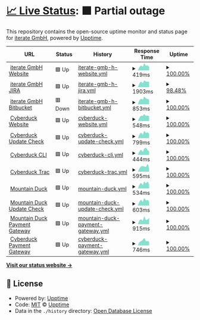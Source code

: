 # [📈 Live Status](https://iterate-ch.github.io/upptime/): <!--live status--> **🟧 Partial outage**

This repository contains the open-source uptime monitor and status page for [iterate GmbH](https://iterate.ch), powered by [Upptime](https://iterate-ch.github.io/upptime/).

<!--start: status pages-->
<!-- This summary is generated by Upptime (https://github.com/upptime/upptime) -->
<!-- Do not edit this manually, your changes will be overwritten -->
<!-- prettier-ignore -->
| URL | Status | History | Response Time | Uptime |
| --- | ------ | ------- | ------------- | ------ |
| <img alt="" src="https://favicons.githubusercontent.com/iterate.ch" height="13"> [iterate GmbH Website](https://iterate.ch/) | 🟩 Up | [iterate-gmb-h-website.yml](https://github.com/iterate-ch/upptime/commits/HEAD/history/iterate-gmb-h-website.yml) | <details><summary><img alt="Response time graph" src="./graphs/iterate-gmb-h-website/response-time-week.png" height="20"> 419ms</summary><br><a href="https://iterate-ch.github.io/upptime/history/iterate-gmb-h-website"><img alt="Response time 443" src="https://img.shields.io/endpoint?url=https%3A%2F%2Fraw.githubusercontent.com%2Fiterate-ch%2Fupptime%2FHEAD%2Fapi%2Fiterate-gmb-h-website%2Fresponse-time.json"></a><br><a href="https://iterate-ch.github.io/upptime/history/iterate-gmb-h-website"><img alt="24-hour response time 322" src="https://img.shields.io/endpoint?url=https%3A%2F%2Fraw.githubusercontent.com%2Fiterate-ch%2Fupptime%2FHEAD%2Fapi%2Fiterate-gmb-h-website%2Fresponse-time-day.json"></a><br><a href="https://iterate-ch.github.io/upptime/history/iterate-gmb-h-website"><img alt="7-day response time 419" src="https://img.shields.io/endpoint?url=https%3A%2F%2Fraw.githubusercontent.com%2Fiterate-ch%2Fupptime%2FHEAD%2Fapi%2Fiterate-gmb-h-website%2Fresponse-time-week.json"></a><br><a href="https://iterate-ch.github.io/upptime/history/iterate-gmb-h-website"><img alt="30-day response time 464" src="https://img.shields.io/endpoint?url=https%3A%2F%2Fraw.githubusercontent.com%2Fiterate-ch%2Fupptime%2FHEAD%2Fapi%2Fiterate-gmb-h-website%2Fresponse-time-month.json"></a><br><a href="https://iterate-ch.github.io/upptime/history/iterate-gmb-h-website"><img alt="1-year response time 449" src="https://img.shields.io/endpoint?url=https%3A%2F%2Fraw.githubusercontent.com%2Fiterate-ch%2Fupptime%2FHEAD%2Fapi%2Fiterate-gmb-h-website%2Fresponse-time-year.json"></a></details> | <details><summary><a href="https://iterate-ch.github.io/upptime/history/iterate-gmb-h-website">100.00%</a></summary><a href="https://iterate-ch.github.io/upptime/history/iterate-gmb-h-website"><img alt="All-time uptime 99.99%" src="https://img.shields.io/endpoint?url=https%3A%2F%2Fraw.githubusercontent.com%2Fiterate-ch%2Fupptime%2FHEAD%2Fapi%2Fiterate-gmb-h-website%2Fuptime.json"></a><br><a href="https://iterate-ch.github.io/upptime/history/iterate-gmb-h-website"><img alt="24-hour uptime 100.00%" src="https://img.shields.io/endpoint?url=https%3A%2F%2Fraw.githubusercontent.com%2Fiterate-ch%2Fupptime%2FHEAD%2Fapi%2Fiterate-gmb-h-website%2Fuptime-day.json"></a><br><a href="https://iterate-ch.github.io/upptime/history/iterate-gmb-h-website"><img alt="7-day uptime 100.00%" src="https://img.shields.io/endpoint?url=https%3A%2F%2Fraw.githubusercontent.com%2Fiterate-ch%2Fupptime%2FHEAD%2Fapi%2Fiterate-gmb-h-website%2Fuptime-week.json"></a><br><a href="https://iterate-ch.github.io/upptime/history/iterate-gmb-h-website"><img alt="30-day uptime 100.00%" src="https://img.shields.io/endpoint?url=https%3A%2F%2Fraw.githubusercontent.com%2Fiterate-ch%2Fupptime%2FHEAD%2Fapi%2Fiterate-gmb-h-website%2Fuptime-month.json"></a><br><a href="https://iterate-ch.github.io/upptime/history/iterate-gmb-h-website"><img alt="1-year uptime 100.00%" src="https://img.shields.io/endpoint?url=https%3A%2F%2Fraw.githubusercontent.com%2Fiterate-ch%2Fupptime%2FHEAD%2Fapi%2Fiterate-gmb-h-website%2Fuptime-year.json"></a></details>
| <img alt="" src="https://favicons.githubusercontent.com/jira.iterate.ch" height="13"> [iterate GmbH JIRA](https://jira.iterate.ch/) | 🟩 Up | [iterate-gmb-h-jira.yml](https://github.com/iterate-ch/upptime/commits/HEAD/history/iterate-gmb-h-jira.yml) | <details><summary><img alt="Response time graph" src="./graphs/iterate-gmb-h-jira/response-time-week.png" height="20"> 1903ms</summary><br><a href="https://iterate-ch.github.io/upptime/history/iterate-gmb-h-jira"><img alt="Response time 854" src="https://img.shields.io/endpoint?url=https%3A%2F%2Fraw.githubusercontent.com%2Fiterate-ch%2Fupptime%2FHEAD%2Fapi%2Fiterate-gmb-h-jira%2Fresponse-time.json"></a><br><a href="https://iterate-ch.github.io/upptime/history/iterate-gmb-h-jira"><img alt="24-hour response time 2832" src="https://img.shields.io/endpoint?url=https%3A%2F%2Fraw.githubusercontent.com%2Fiterate-ch%2Fupptime%2FHEAD%2Fapi%2Fiterate-gmb-h-jira%2Fresponse-time-day.json"></a><br><a href="https://iterate-ch.github.io/upptime/history/iterate-gmb-h-jira"><img alt="7-day response time 1903" src="https://img.shields.io/endpoint?url=https%3A%2F%2Fraw.githubusercontent.com%2Fiterate-ch%2Fupptime%2FHEAD%2Fapi%2Fiterate-gmb-h-jira%2Fresponse-time-week.json"></a><br><a href="https://iterate-ch.github.io/upptime/history/iterate-gmb-h-jira"><img alt="30-day response time 1247" src="https://img.shields.io/endpoint?url=https%3A%2F%2Fraw.githubusercontent.com%2Fiterate-ch%2Fupptime%2FHEAD%2Fapi%2Fiterate-gmb-h-jira%2Fresponse-time-month.json"></a><br><a href="https://iterate-ch.github.io/upptime/history/iterate-gmb-h-jira"><img alt="1-year response time 876" src="https://img.shields.io/endpoint?url=https%3A%2F%2Fraw.githubusercontent.com%2Fiterate-ch%2Fupptime%2FHEAD%2Fapi%2Fiterate-gmb-h-jira%2Fresponse-time-year.json"></a></details> | <details><summary><a href="https://iterate-ch.github.io/upptime/history/iterate-gmb-h-jira">98.48%</a></summary><a href="https://iterate-ch.github.io/upptime/history/iterate-gmb-h-jira"><img alt="All-time uptime 98.99%" src="https://img.shields.io/endpoint?url=https%3A%2F%2Fraw.githubusercontent.com%2Fiterate-ch%2Fupptime%2FHEAD%2Fapi%2Fiterate-gmb-h-jira%2Fuptime.json"></a><br><a href="https://iterate-ch.github.io/upptime/history/iterate-gmb-h-jira"><img alt="24-hour uptime 89.36%" src="https://img.shields.io/endpoint?url=https%3A%2F%2Fraw.githubusercontent.com%2Fiterate-ch%2Fupptime%2FHEAD%2Fapi%2Fiterate-gmb-h-jira%2Fuptime-day.json"></a><br><a href="https://iterate-ch.github.io/upptime/history/iterate-gmb-h-jira"><img alt="7-day uptime 98.48%" src="https://img.shields.io/endpoint?url=https%3A%2F%2Fraw.githubusercontent.com%2Fiterate-ch%2Fupptime%2FHEAD%2Fapi%2Fiterate-gmb-h-jira%2Fuptime-week.json"></a><br><a href="https://iterate-ch.github.io/upptime/history/iterate-gmb-h-jira"><img alt="30-day uptime 99.65%" src="https://img.shields.io/endpoint?url=https%3A%2F%2Fraw.githubusercontent.com%2Fiterate-ch%2Fupptime%2FHEAD%2Fapi%2Fiterate-gmb-h-jira%2Fuptime-month.json"></a><br><a href="https://iterate-ch.github.io/upptime/history/iterate-gmb-h-jira"><img alt="1-year uptime 98.93%" src="https://img.shields.io/endpoint?url=https%3A%2F%2Fraw.githubusercontent.com%2Fiterate-ch%2Fupptime%2FHEAD%2Fapi%2Fiterate-gmb-h-jira%2Fuptime-year.json"></a></details>
| <img alt="" src="https://favicons.githubusercontent.com/g.iterate.ch" height="13"> [iterate GmbH Bitbucket](https://g.iterate.ch/) | 🟥 Down | [iterate-gmb-h-bitbucket.yml](https://github.com/iterate-ch/upptime/commits/HEAD/history/iterate-gmb-h-bitbucket.yml) | <details><summary><img alt="Response time graph" src="./graphs/iterate-gmb-h-bitbucket/response-time-week.png" height="20"> 853ms</summary><br><a href="https://iterate-ch.github.io/upptime/history/iterate-gmb-h-bitbucket"><img alt="Response time 723" src="https://img.shields.io/endpoint?url=https%3A%2F%2Fraw.githubusercontent.com%2Fiterate-ch%2Fupptime%2FHEAD%2Fapi%2Fiterate-gmb-h-bitbucket%2Fresponse-time.json"></a><br><a href="https://iterate-ch.github.io/upptime/history/iterate-gmb-h-bitbucket"><img alt="24-hour response time 737" src="https://img.shields.io/endpoint?url=https%3A%2F%2Fraw.githubusercontent.com%2Fiterate-ch%2Fupptime%2FHEAD%2Fapi%2Fiterate-gmb-h-bitbucket%2Fresponse-time-day.json"></a><br><a href="https://iterate-ch.github.io/upptime/history/iterate-gmb-h-bitbucket"><img alt="7-day response time 853" src="https://img.shields.io/endpoint?url=https%3A%2F%2Fraw.githubusercontent.com%2Fiterate-ch%2Fupptime%2FHEAD%2Fapi%2Fiterate-gmb-h-bitbucket%2Fresponse-time-week.json"></a><br><a href="https://iterate-ch.github.io/upptime/history/iterate-gmb-h-bitbucket"><img alt="30-day response time 855" src="https://img.shields.io/endpoint?url=https%3A%2F%2Fraw.githubusercontent.com%2Fiterate-ch%2Fupptime%2FHEAD%2Fapi%2Fiterate-gmb-h-bitbucket%2Fresponse-time-month.json"></a><br><a href="https://iterate-ch.github.io/upptime/history/iterate-gmb-h-bitbucket"><img alt="1-year response time 749" src="https://img.shields.io/endpoint?url=https%3A%2F%2Fraw.githubusercontent.com%2Fiterate-ch%2Fupptime%2FHEAD%2Fapi%2Fiterate-gmb-h-bitbucket%2Fresponse-time-year.json"></a></details> | <details><summary><a href="https://iterate-ch.github.io/upptime/history/iterate-gmb-h-bitbucket">100.00%</a></summary><a href="https://iterate-ch.github.io/upptime/history/iterate-gmb-h-bitbucket"><img alt="All-time uptime 92.29%" src="https://img.shields.io/endpoint?url=https%3A%2F%2Fraw.githubusercontent.com%2Fiterate-ch%2Fupptime%2FHEAD%2Fapi%2Fiterate-gmb-h-bitbucket%2Fuptime.json"></a><br><a href="https://iterate-ch.github.io/upptime/history/iterate-gmb-h-bitbucket"><img alt="24-hour uptime 100.00%" src="https://img.shields.io/endpoint?url=https%3A%2F%2Fraw.githubusercontent.com%2Fiterate-ch%2Fupptime%2FHEAD%2Fapi%2Fiterate-gmb-h-bitbucket%2Fuptime-day.json"></a><br><a href="https://iterate-ch.github.io/upptime/history/iterate-gmb-h-bitbucket"><img alt="7-day uptime 100.00%" src="https://img.shields.io/endpoint?url=https%3A%2F%2Fraw.githubusercontent.com%2Fiterate-ch%2Fupptime%2FHEAD%2Fapi%2Fiterate-gmb-h-bitbucket%2Fuptime-week.json"></a><br><a href="https://iterate-ch.github.io/upptime/history/iterate-gmb-h-bitbucket"><img alt="30-day uptime 100.00%" src="https://img.shields.io/endpoint?url=https%3A%2F%2Fraw.githubusercontent.com%2Fiterate-ch%2Fupptime%2FHEAD%2Fapi%2Fiterate-gmb-h-bitbucket%2Fuptime-month.json"></a><br><a href="https://iterate-ch.github.io/upptime/history/iterate-gmb-h-bitbucket"><img alt="1-year uptime 100.00%" src="https://img.shields.io/endpoint?url=https%3A%2F%2Fraw.githubusercontent.com%2Fiterate-ch%2Fupptime%2FHEAD%2Fapi%2Fiterate-gmb-h-bitbucket%2Fuptime-year.json"></a></details>
| <img alt="" src="https://favicons.githubusercontent.com/cyberduck.io" height="13"> [Cyberduck Website](https://cyberduck.io/) | 🟩 Up | [cyberduck-website.yml](https://github.com/iterate-ch/upptime/commits/HEAD/history/cyberduck-website.yml) | <details><summary><img alt="Response time graph" src="./graphs/cyberduck-website/response-time-week.png" height="20"> 548ms</summary><br><a href="https://iterate-ch.github.io/upptime/history/cyberduck-website"><img alt="Response time 493" src="https://img.shields.io/endpoint?url=https%3A%2F%2Fraw.githubusercontent.com%2Fiterate-ch%2Fupptime%2FHEAD%2Fapi%2Fcyberduck-website%2Fresponse-time.json"></a><br><a href="https://iterate-ch.github.io/upptime/history/cyberduck-website"><img alt="24-hour response time 487" src="https://img.shields.io/endpoint?url=https%3A%2F%2Fraw.githubusercontent.com%2Fiterate-ch%2Fupptime%2FHEAD%2Fapi%2Fcyberduck-website%2Fresponse-time-day.json"></a><br><a href="https://iterate-ch.github.io/upptime/history/cyberduck-website"><img alt="7-day response time 548" src="https://img.shields.io/endpoint?url=https%3A%2F%2Fraw.githubusercontent.com%2Fiterate-ch%2Fupptime%2FHEAD%2Fapi%2Fcyberduck-website%2Fresponse-time-week.json"></a><br><a href="https://iterate-ch.github.io/upptime/history/cyberduck-website"><img alt="30-day response time 556" src="https://img.shields.io/endpoint?url=https%3A%2F%2Fraw.githubusercontent.com%2Fiterate-ch%2Fupptime%2FHEAD%2Fapi%2Fcyberduck-website%2Fresponse-time-month.json"></a><br><a href="https://iterate-ch.github.io/upptime/history/cyberduck-website"><img alt="1-year response time 501" src="https://img.shields.io/endpoint?url=https%3A%2F%2Fraw.githubusercontent.com%2Fiterate-ch%2Fupptime%2FHEAD%2Fapi%2Fcyberduck-website%2Fresponse-time-year.json"></a></details> | <details><summary><a href="https://iterate-ch.github.io/upptime/history/cyberduck-website">100.00%</a></summary><a href="https://iterate-ch.github.io/upptime/history/cyberduck-website"><img alt="All-time uptime 99.99%" src="https://img.shields.io/endpoint?url=https%3A%2F%2Fraw.githubusercontent.com%2Fiterate-ch%2Fupptime%2FHEAD%2Fapi%2Fcyberduck-website%2Fuptime.json"></a><br><a href="https://iterate-ch.github.io/upptime/history/cyberduck-website"><img alt="24-hour uptime 100.00%" src="https://img.shields.io/endpoint?url=https%3A%2F%2Fraw.githubusercontent.com%2Fiterate-ch%2Fupptime%2FHEAD%2Fapi%2Fcyberduck-website%2Fuptime-day.json"></a><br><a href="https://iterate-ch.github.io/upptime/history/cyberduck-website"><img alt="7-day uptime 100.00%" src="https://img.shields.io/endpoint?url=https%3A%2F%2Fraw.githubusercontent.com%2Fiterate-ch%2Fupptime%2FHEAD%2Fapi%2Fcyberduck-website%2Fuptime-week.json"></a><br><a href="https://iterate-ch.github.io/upptime/history/cyberduck-website"><img alt="30-day uptime 100.00%" src="https://img.shields.io/endpoint?url=https%3A%2F%2Fraw.githubusercontent.com%2Fiterate-ch%2Fupptime%2FHEAD%2Fapi%2Fcyberduck-website%2Fuptime-month.json"></a><br><a href="https://iterate-ch.github.io/upptime/history/cyberduck-website"><img alt="1-year uptime 99.99%" src="https://img.shields.io/endpoint?url=https%3A%2F%2Fraw.githubusercontent.com%2Fiterate-ch%2Fupptime%2FHEAD%2Fapi%2Fcyberduck-website%2Fuptime-year.json"></a></details>
| <img alt="" src="https://favicons.githubusercontent.com/version.cyberduck.io" height="13"> [Cyberduck Update Check](https://version.cyberduck.io/) | 🟩 Up | [cyberduck-update-check.yml](https://github.com/iterate-ch/upptime/commits/HEAD/history/cyberduck-update-check.yml) | <details><summary><img alt="Response time graph" src="./graphs/cyberduck-update-check/response-time-week.png" height="20"> 799ms</summary><br><a href="https://iterate-ch.github.io/upptime/history/cyberduck-update-check"><img alt="Response time 753" src="https://img.shields.io/endpoint?url=https%3A%2F%2Fraw.githubusercontent.com%2Fiterate-ch%2Fupptime%2FHEAD%2Fapi%2Fcyberduck-update-check%2Fresponse-time.json"></a><br><a href="https://iterate-ch.github.io/upptime/history/cyberduck-update-check"><img alt="24-hour response time 703" src="https://img.shields.io/endpoint?url=https%3A%2F%2Fraw.githubusercontent.com%2Fiterate-ch%2Fupptime%2FHEAD%2Fapi%2Fcyberduck-update-check%2Fresponse-time-day.json"></a><br><a href="https://iterate-ch.github.io/upptime/history/cyberduck-update-check"><img alt="7-day response time 799" src="https://img.shields.io/endpoint?url=https%3A%2F%2Fraw.githubusercontent.com%2Fiterate-ch%2Fupptime%2FHEAD%2Fapi%2Fcyberduck-update-check%2Fresponse-time-week.json"></a><br><a href="https://iterate-ch.github.io/upptime/history/cyberduck-update-check"><img alt="30-day response time 811" src="https://img.shields.io/endpoint?url=https%3A%2F%2Fraw.githubusercontent.com%2Fiterate-ch%2Fupptime%2FHEAD%2Fapi%2Fcyberduck-update-check%2Fresponse-time-month.json"></a><br><a href="https://iterate-ch.github.io/upptime/history/cyberduck-update-check"><img alt="1-year response time 768" src="https://img.shields.io/endpoint?url=https%3A%2F%2Fraw.githubusercontent.com%2Fiterate-ch%2Fupptime%2FHEAD%2Fapi%2Fcyberduck-update-check%2Fresponse-time-year.json"></a></details> | <details><summary><a href="https://iterate-ch.github.io/upptime/history/cyberduck-update-check">100.00%</a></summary><a href="https://iterate-ch.github.io/upptime/history/cyberduck-update-check"><img alt="All-time uptime 99.99%" src="https://img.shields.io/endpoint?url=https%3A%2F%2Fraw.githubusercontent.com%2Fiterate-ch%2Fupptime%2FHEAD%2Fapi%2Fcyberduck-update-check%2Fuptime.json"></a><br><a href="https://iterate-ch.github.io/upptime/history/cyberduck-update-check"><img alt="24-hour uptime 100.00%" src="https://img.shields.io/endpoint?url=https%3A%2F%2Fraw.githubusercontent.com%2Fiterate-ch%2Fupptime%2FHEAD%2Fapi%2Fcyberduck-update-check%2Fuptime-day.json"></a><br><a href="https://iterate-ch.github.io/upptime/history/cyberduck-update-check"><img alt="7-day uptime 100.00%" src="https://img.shields.io/endpoint?url=https%3A%2F%2Fraw.githubusercontent.com%2Fiterate-ch%2Fupptime%2FHEAD%2Fapi%2Fcyberduck-update-check%2Fuptime-week.json"></a><br><a href="https://iterate-ch.github.io/upptime/history/cyberduck-update-check"><img alt="30-day uptime 100.00%" src="https://img.shields.io/endpoint?url=https%3A%2F%2Fraw.githubusercontent.com%2Fiterate-ch%2Fupptime%2FHEAD%2Fapi%2Fcyberduck-update-check%2Fuptime-month.json"></a><br><a href="https://iterate-ch.github.io/upptime/history/cyberduck-update-check"><img alt="1-year uptime 99.99%" src="https://img.shields.io/endpoint?url=https%3A%2F%2Fraw.githubusercontent.com%2Fiterate-ch%2Fupptime%2FHEAD%2Fapi%2Fcyberduck-update-check%2Fuptime-year.json"></a></details>
| <img alt="" src="https://favicons.githubusercontent.com/duck.sh" height="13"> [Cyberduck CLI](https://duck.sh/) | 🟩 Up | [cyberduck-cli.yml](https://github.com/iterate-ch/upptime/commits/HEAD/history/cyberduck-cli.yml) | <details><summary><img alt="Response time graph" src="./graphs/cyberduck-cli/response-time-week.png" height="20"> 444ms</summary><br><a href="https://iterate-ch.github.io/upptime/history/cyberduck-cli"><img alt="Response time 446" src="https://img.shields.io/endpoint?url=https%3A%2F%2Fraw.githubusercontent.com%2Fiterate-ch%2Fupptime%2FHEAD%2Fapi%2Fcyberduck-cli%2Fresponse-time.json"></a><br><a href="https://iterate-ch.github.io/upptime/history/cyberduck-cli"><img alt="24-hour response time 344" src="https://img.shields.io/endpoint?url=https%3A%2F%2Fraw.githubusercontent.com%2Fiterate-ch%2Fupptime%2FHEAD%2Fapi%2Fcyberduck-cli%2Fresponse-time-day.json"></a><br><a href="https://iterate-ch.github.io/upptime/history/cyberduck-cli"><img alt="7-day response time 444" src="https://img.shields.io/endpoint?url=https%3A%2F%2Fraw.githubusercontent.com%2Fiterate-ch%2Fupptime%2FHEAD%2Fapi%2Fcyberduck-cli%2Fresponse-time-week.json"></a><br><a href="https://iterate-ch.github.io/upptime/history/cyberduck-cli"><img alt="30-day response time 439" src="https://img.shields.io/endpoint?url=https%3A%2F%2Fraw.githubusercontent.com%2Fiterate-ch%2Fupptime%2FHEAD%2Fapi%2Fcyberduck-cli%2Fresponse-time-month.json"></a><br><a href="https://iterate-ch.github.io/upptime/history/cyberduck-cli"><img alt="1-year response time 461" src="https://img.shields.io/endpoint?url=https%3A%2F%2Fraw.githubusercontent.com%2Fiterate-ch%2Fupptime%2FHEAD%2Fapi%2Fcyberduck-cli%2Fresponse-time-year.json"></a></details> | <details><summary><a href="https://iterate-ch.github.io/upptime/history/cyberduck-cli">100.00%</a></summary><a href="https://iterate-ch.github.io/upptime/history/cyberduck-cli"><img alt="All-time uptime 99.99%" src="https://img.shields.io/endpoint?url=https%3A%2F%2Fraw.githubusercontent.com%2Fiterate-ch%2Fupptime%2FHEAD%2Fapi%2Fcyberduck-cli%2Fuptime.json"></a><br><a href="https://iterate-ch.github.io/upptime/history/cyberduck-cli"><img alt="24-hour uptime 100.00%" src="https://img.shields.io/endpoint?url=https%3A%2F%2Fraw.githubusercontent.com%2Fiterate-ch%2Fupptime%2FHEAD%2Fapi%2Fcyberduck-cli%2Fuptime-day.json"></a><br><a href="https://iterate-ch.github.io/upptime/history/cyberduck-cli"><img alt="7-day uptime 100.00%" src="https://img.shields.io/endpoint?url=https%3A%2F%2Fraw.githubusercontent.com%2Fiterate-ch%2Fupptime%2FHEAD%2Fapi%2Fcyberduck-cli%2Fuptime-week.json"></a><br><a href="https://iterate-ch.github.io/upptime/history/cyberduck-cli"><img alt="30-day uptime 100.00%" src="https://img.shields.io/endpoint?url=https%3A%2F%2Fraw.githubusercontent.com%2Fiterate-ch%2Fupptime%2FHEAD%2Fapi%2Fcyberduck-cli%2Fuptime-month.json"></a><br><a href="https://iterate-ch.github.io/upptime/history/cyberduck-cli"><img alt="1-year uptime 100.00%" src="https://img.shields.io/endpoint?url=https%3A%2F%2Fraw.githubusercontent.com%2Fiterate-ch%2Fupptime%2FHEAD%2Fapi%2Fcyberduck-cli%2Fuptime-year.json"></a></details>
| <img alt="" src="https://favicons.githubusercontent.com/trac.cyberduck.io" height="13"> [Cyberduck Trac](https://trac.cyberduck.io/) | 🟩 Up | [cyberduck-trac.yml](https://github.com/iterate-ch/upptime/commits/HEAD/history/cyberduck-trac.yml) | <details><summary><img alt="Response time graph" src="./graphs/cyberduck-trac/response-time-week.png" height="20"> 595ms</summary><br><a href="https://iterate-ch.github.io/upptime/history/cyberduck-trac"><img alt="Response time 567" src="https://img.shields.io/endpoint?url=https%3A%2F%2Fraw.githubusercontent.com%2Fiterate-ch%2Fupptime%2FHEAD%2Fapi%2Fcyberduck-trac%2Fresponse-time.json"></a><br><a href="https://iterate-ch.github.io/upptime/history/cyberduck-trac"><img alt="24-hour response time 406" src="https://img.shields.io/endpoint?url=https%3A%2F%2Fraw.githubusercontent.com%2Fiterate-ch%2Fupptime%2FHEAD%2Fapi%2Fcyberduck-trac%2Fresponse-time-day.json"></a><br><a href="https://iterate-ch.github.io/upptime/history/cyberduck-trac"><img alt="7-day response time 595" src="https://img.shields.io/endpoint?url=https%3A%2F%2Fraw.githubusercontent.com%2Fiterate-ch%2Fupptime%2FHEAD%2Fapi%2Fcyberduck-trac%2Fresponse-time-week.json"></a><br><a href="https://iterate-ch.github.io/upptime/history/cyberduck-trac"><img alt="30-day response time 540" src="https://img.shields.io/endpoint?url=https%3A%2F%2Fraw.githubusercontent.com%2Fiterate-ch%2Fupptime%2FHEAD%2Fapi%2Fcyberduck-trac%2Fresponse-time-month.json"></a><br><a href="https://iterate-ch.github.io/upptime/history/cyberduck-trac"><img alt="1-year response time 565" src="https://img.shields.io/endpoint?url=https%3A%2F%2Fraw.githubusercontent.com%2Fiterate-ch%2Fupptime%2FHEAD%2Fapi%2Fcyberduck-trac%2Fresponse-time-year.json"></a></details> | <details><summary><a href="https://iterate-ch.github.io/upptime/history/cyberduck-trac">100.00%</a></summary><a href="https://iterate-ch.github.io/upptime/history/cyberduck-trac"><img alt="All-time uptime 99.99%" src="https://img.shields.io/endpoint?url=https%3A%2F%2Fraw.githubusercontent.com%2Fiterate-ch%2Fupptime%2FHEAD%2Fapi%2Fcyberduck-trac%2Fuptime.json"></a><br><a href="https://iterate-ch.github.io/upptime/history/cyberduck-trac"><img alt="24-hour uptime 100.00%" src="https://img.shields.io/endpoint?url=https%3A%2F%2Fraw.githubusercontent.com%2Fiterate-ch%2Fupptime%2FHEAD%2Fapi%2Fcyberduck-trac%2Fuptime-day.json"></a><br><a href="https://iterate-ch.github.io/upptime/history/cyberduck-trac"><img alt="7-day uptime 100.00%" src="https://img.shields.io/endpoint?url=https%3A%2F%2Fraw.githubusercontent.com%2Fiterate-ch%2Fupptime%2FHEAD%2Fapi%2Fcyberduck-trac%2Fuptime-week.json"></a><br><a href="https://iterate-ch.github.io/upptime/history/cyberduck-trac"><img alt="30-day uptime 100.00%" src="https://img.shields.io/endpoint?url=https%3A%2F%2Fraw.githubusercontent.com%2Fiterate-ch%2Fupptime%2FHEAD%2Fapi%2Fcyberduck-trac%2Fuptime-month.json"></a><br><a href="https://iterate-ch.github.io/upptime/history/cyberduck-trac"><img alt="1-year uptime 99.99%" src="https://img.shields.io/endpoint?url=https%3A%2F%2Fraw.githubusercontent.com%2Fiterate-ch%2Fupptime%2FHEAD%2Fapi%2Fcyberduck-trac%2Fuptime-year.json"></a></details>
| <img alt="" src="https://favicons.githubusercontent.com/mountainduck.io" height="13"> [Mountain Duck](https://mountainduck.io/) | 🟩 Up | [mountain-duck.yml](https://github.com/iterate-ch/upptime/commits/HEAD/history/mountain-duck.yml) | <details><summary><img alt="Response time graph" src="./graphs/mountain-duck/response-time-week.png" height="20"> 534ms</summary><br><a href="https://iterate-ch.github.io/upptime/history/mountain-duck"><img alt="Response time 491" src="https://img.shields.io/endpoint?url=https%3A%2F%2Fraw.githubusercontent.com%2Fiterate-ch%2Fupptime%2FHEAD%2Fapi%2Fmountain-duck%2Fresponse-time.json"></a><br><a href="https://iterate-ch.github.io/upptime/history/mountain-duck"><img alt="24-hour response time 414" src="https://img.shields.io/endpoint?url=https%3A%2F%2Fraw.githubusercontent.com%2Fiterate-ch%2Fupptime%2FHEAD%2Fapi%2Fmountain-duck%2Fresponse-time-day.json"></a><br><a href="https://iterate-ch.github.io/upptime/history/mountain-duck"><img alt="7-day response time 534" src="https://img.shields.io/endpoint?url=https%3A%2F%2Fraw.githubusercontent.com%2Fiterate-ch%2Fupptime%2FHEAD%2Fapi%2Fmountain-duck%2Fresponse-time-week.json"></a><br><a href="https://iterate-ch.github.io/upptime/history/mountain-duck"><img alt="30-day response time 561" src="https://img.shields.io/endpoint?url=https%3A%2F%2Fraw.githubusercontent.com%2Fiterate-ch%2Fupptime%2FHEAD%2Fapi%2Fmountain-duck%2Fresponse-time-month.json"></a><br><a href="https://iterate-ch.github.io/upptime/history/mountain-duck"><img alt="1-year response time 501" src="https://img.shields.io/endpoint?url=https%3A%2F%2Fraw.githubusercontent.com%2Fiterate-ch%2Fupptime%2FHEAD%2Fapi%2Fmountain-duck%2Fresponse-time-year.json"></a></details> | <details><summary><a href="https://iterate-ch.github.io/upptime/history/mountain-duck">100.00%</a></summary><a href="https://iterate-ch.github.io/upptime/history/mountain-duck"><img alt="All-time uptime 99.99%" src="https://img.shields.io/endpoint?url=https%3A%2F%2Fraw.githubusercontent.com%2Fiterate-ch%2Fupptime%2FHEAD%2Fapi%2Fmountain-duck%2Fuptime.json"></a><br><a href="https://iterate-ch.github.io/upptime/history/mountain-duck"><img alt="24-hour uptime 100.00%" src="https://img.shields.io/endpoint?url=https%3A%2F%2Fraw.githubusercontent.com%2Fiterate-ch%2Fupptime%2FHEAD%2Fapi%2Fmountain-duck%2Fuptime-day.json"></a><br><a href="https://iterate-ch.github.io/upptime/history/mountain-duck"><img alt="7-day uptime 100.00%" src="https://img.shields.io/endpoint?url=https%3A%2F%2Fraw.githubusercontent.com%2Fiterate-ch%2Fupptime%2FHEAD%2Fapi%2Fmountain-duck%2Fuptime-week.json"></a><br><a href="https://iterate-ch.github.io/upptime/history/mountain-duck"><img alt="30-day uptime 100.00%" src="https://img.shields.io/endpoint?url=https%3A%2F%2Fraw.githubusercontent.com%2Fiterate-ch%2Fupptime%2FHEAD%2Fapi%2Fmountain-duck%2Fuptime-month.json"></a><br><a href="https://iterate-ch.github.io/upptime/history/mountain-duck"><img alt="1-year uptime 99.99%" src="https://img.shields.io/endpoint?url=https%3A%2F%2Fraw.githubusercontent.com%2Fiterate-ch%2Fupptime%2FHEAD%2Fapi%2Fmountain-duck%2Fuptime-year.json"></a></details>
| <img alt="" src="https://favicons.githubusercontent.com/version.mountainduck.io" height="13"> [Mountain Duck Update Check](https://version.mountainduck.io/) | 🟩 Up | [mountain-duck-update-check.yml](https://github.com/iterate-ch/upptime/commits/HEAD/history/mountain-duck-update-check.yml) | <details><summary><img alt="Response time graph" src="./graphs/mountain-duck-update-check/response-time-week.png" height="20"> 603ms</summary><br><a href="https://iterate-ch.github.io/upptime/history/mountain-duck-update-check"><img alt="Response time 578" src="https://img.shields.io/endpoint?url=https%3A%2F%2Fraw.githubusercontent.com%2Fiterate-ch%2Fupptime%2FHEAD%2Fapi%2Fmountain-duck-update-check%2Fresponse-time.json"></a><br><a href="https://iterate-ch.github.io/upptime/history/mountain-duck-update-check"><img alt="24-hour response time 479" src="https://img.shields.io/endpoint?url=https%3A%2F%2Fraw.githubusercontent.com%2Fiterate-ch%2Fupptime%2FHEAD%2Fapi%2Fmountain-duck-update-check%2Fresponse-time-day.json"></a><br><a href="https://iterate-ch.github.io/upptime/history/mountain-duck-update-check"><img alt="7-day response time 603" src="https://img.shields.io/endpoint?url=https%3A%2F%2Fraw.githubusercontent.com%2Fiterate-ch%2Fupptime%2FHEAD%2Fapi%2Fmountain-duck-update-check%2Fresponse-time-week.json"></a><br><a href="https://iterate-ch.github.io/upptime/history/mountain-duck-update-check"><img alt="30-day response time 621" src="https://img.shields.io/endpoint?url=https%3A%2F%2Fraw.githubusercontent.com%2Fiterate-ch%2Fupptime%2FHEAD%2Fapi%2Fmountain-duck-update-check%2Fresponse-time-month.json"></a><br><a href="https://iterate-ch.github.io/upptime/history/mountain-duck-update-check"><img alt="1-year response time 592" src="https://img.shields.io/endpoint?url=https%3A%2F%2Fraw.githubusercontent.com%2Fiterate-ch%2Fupptime%2FHEAD%2Fapi%2Fmountain-duck-update-check%2Fresponse-time-year.json"></a></details> | <details><summary><a href="https://iterate-ch.github.io/upptime/history/mountain-duck-update-check">100.00%</a></summary><a href="https://iterate-ch.github.io/upptime/history/mountain-duck-update-check"><img alt="All-time uptime 99.99%" src="https://img.shields.io/endpoint?url=https%3A%2F%2Fraw.githubusercontent.com%2Fiterate-ch%2Fupptime%2FHEAD%2Fapi%2Fmountain-duck-update-check%2Fuptime.json"></a><br><a href="https://iterate-ch.github.io/upptime/history/mountain-duck-update-check"><img alt="24-hour uptime 100.00%" src="https://img.shields.io/endpoint?url=https%3A%2F%2Fraw.githubusercontent.com%2Fiterate-ch%2Fupptime%2FHEAD%2Fapi%2Fmountain-duck-update-check%2Fuptime-day.json"></a><br><a href="https://iterate-ch.github.io/upptime/history/mountain-duck-update-check"><img alt="7-day uptime 100.00%" src="https://img.shields.io/endpoint?url=https%3A%2F%2Fraw.githubusercontent.com%2Fiterate-ch%2Fupptime%2FHEAD%2Fapi%2Fmountain-duck-update-check%2Fuptime-week.json"></a><br><a href="https://iterate-ch.github.io/upptime/history/mountain-duck-update-check"><img alt="30-day uptime 100.00%" src="https://img.shields.io/endpoint?url=https%3A%2F%2Fraw.githubusercontent.com%2Fiterate-ch%2Fupptime%2FHEAD%2Fapi%2Fmountain-duck-update-check%2Fuptime-month.json"></a><br><a href="https://iterate-ch.github.io/upptime/history/mountain-duck-update-check"><img alt="1-year uptime 99.99%" src="https://img.shields.io/endpoint?url=https%3A%2F%2Fraw.githubusercontent.com%2Fiterate-ch%2Fupptime%2FHEAD%2Fapi%2Fmountain-duck-update-check%2Fuptime-year.json"></a></details>
| <img alt="" src="https://favicons.githubusercontent.com/reg.mountainduck.io" height="13"> [Mountain Duck Payment Gateway](https://reg.mountainduck.io/payment) | 🟩 Up | [mountain-duck-payment-gateway.yml](https://github.com/iterate-ch/upptime/commits/HEAD/history/mountain-duck-payment-gateway.yml) | <details><summary><img alt="Response time graph" src="./graphs/mountain-duck-payment-gateway/response-time-week.png" height="20"> 915ms</summary><br><a href="https://iterate-ch.github.io/upptime/history/mountain-duck-payment-gateway"><img alt="Response time 855" src="https://img.shields.io/endpoint?url=https%3A%2F%2Fraw.githubusercontent.com%2Fiterate-ch%2Fupptime%2FHEAD%2Fapi%2Fmountain-duck-payment-gateway%2Fresponse-time.json"></a><br><a href="https://iterate-ch.github.io/upptime/history/mountain-duck-payment-gateway"><img alt="24-hour response time 1142" src="https://img.shields.io/endpoint?url=https%3A%2F%2Fraw.githubusercontent.com%2Fiterate-ch%2Fupptime%2FHEAD%2Fapi%2Fmountain-duck-payment-gateway%2Fresponse-time-day.json"></a><br><a href="https://iterate-ch.github.io/upptime/history/mountain-duck-payment-gateway"><img alt="7-day response time 915" src="https://img.shields.io/endpoint?url=https%3A%2F%2Fraw.githubusercontent.com%2Fiterate-ch%2Fupptime%2FHEAD%2Fapi%2Fmountain-duck-payment-gateway%2Fresponse-time-week.json"></a><br><a href="https://iterate-ch.github.io/upptime/history/mountain-duck-payment-gateway"><img alt="30-day response time 904" src="https://img.shields.io/endpoint?url=https%3A%2F%2Fraw.githubusercontent.com%2Fiterate-ch%2Fupptime%2FHEAD%2Fapi%2Fmountain-duck-payment-gateway%2Fresponse-time-month.json"></a><br><a href="https://iterate-ch.github.io/upptime/history/mountain-duck-payment-gateway"><img alt="1-year response time 853" src="https://img.shields.io/endpoint?url=https%3A%2F%2Fraw.githubusercontent.com%2Fiterate-ch%2Fupptime%2FHEAD%2Fapi%2Fmountain-duck-payment-gateway%2Fresponse-time-year.json"></a></details> | <details><summary><a href="https://iterate-ch.github.io/upptime/history/mountain-duck-payment-gateway">100.00%</a></summary><a href="https://iterate-ch.github.io/upptime/history/mountain-duck-payment-gateway"><img alt="All-time uptime 99.99%" src="https://img.shields.io/endpoint?url=https%3A%2F%2Fraw.githubusercontent.com%2Fiterate-ch%2Fupptime%2FHEAD%2Fapi%2Fmountain-duck-payment-gateway%2Fuptime.json"></a><br><a href="https://iterate-ch.github.io/upptime/history/mountain-duck-payment-gateway"><img alt="24-hour uptime 100.00%" src="https://img.shields.io/endpoint?url=https%3A%2F%2Fraw.githubusercontent.com%2Fiterate-ch%2Fupptime%2FHEAD%2Fapi%2Fmountain-duck-payment-gateway%2Fuptime-day.json"></a><br><a href="https://iterate-ch.github.io/upptime/history/mountain-duck-payment-gateway"><img alt="7-day uptime 100.00%" src="https://img.shields.io/endpoint?url=https%3A%2F%2Fraw.githubusercontent.com%2Fiterate-ch%2Fupptime%2FHEAD%2Fapi%2Fmountain-duck-payment-gateway%2Fuptime-week.json"></a><br><a href="https://iterate-ch.github.io/upptime/history/mountain-duck-payment-gateway"><img alt="30-day uptime 100.00%" src="https://img.shields.io/endpoint?url=https%3A%2F%2Fraw.githubusercontent.com%2Fiterate-ch%2Fupptime%2FHEAD%2Fapi%2Fmountain-duck-payment-gateway%2Fuptime-month.json"></a><br><a href="https://iterate-ch.github.io/upptime/history/mountain-duck-payment-gateway"><img alt="1-year uptime 100.00%" src="https://img.shields.io/endpoint?url=https%3A%2F%2Fraw.githubusercontent.com%2Fiterate-ch%2Fupptime%2FHEAD%2Fapi%2Fmountain-duck-payment-gateway%2Fuptime-year.json"></a></details>
| <img alt="" src="https://favicons.githubusercontent.com/reg.cyberduck.io" height="13"> [Cyberduck Payment Gateway](https://reg.cyberduck.io/payment) | 🟩 Up | [cyberduck-payment-gateway.yml](https://github.com/iterate-ch/upptime/commits/HEAD/history/cyberduck-payment-gateway.yml) | <details><summary><img alt="Response time graph" src="./graphs/cyberduck-payment-gateway/response-time-week.png" height="20"> 746ms</summary><br><a href="https://iterate-ch.github.io/upptime/history/cyberduck-payment-gateway"><img alt="Response time 686" src="https://img.shields.io/endpoint?url=https%3A%2F%2Fraw.githubusercontent.com%2Fiterate-ch%2Fupptime%2FHEAD%2Fapi%2Fcyberduck-payment-gateway%2Fresponse-time.json"></a><br><a href="https://iterate-ch.github.io/upptime/history/cyberduck-payment-gateway"><img alt="24-hour response time 599" src="https://img.shields.io/endpoint?url=https%3A%2F%2Fraw.githubusercontent.com%2Fiterate-ch%2Fupptime%2FHEAD%2Fapi%2Fcyberduck-payment-gateway%2Fresponse-time-day.json"></a><br><a href="https://iterate-ch.github.io/upptime/history/cyberduck-payment-gateway"><img alt="7-day response time 746" src="https://img.shields.io/endpoint?url=https%3A%2F%2Fraw.githubusercontent.com%2Fiterate-ch%2Fupptime%2FHEAD%2Fapi%2Fcyberduck-payment-gateway%2Fresponse-time-week.json"></a><br><a href="https://iterate-ch.github.io/upptime/history/cyberduck-payment-gateway"><img alt="30-day response time 703" src="https://img.shields.io/endpoint?url=https%3A%2F%2Fraw.githubusercontent.com%2Fiterate-ch%2Fupptime%2FHEAD%2Fapi%2Fcyberduck-payment-gateway%2Fresponse-time-month.json"></a><br><a href="https://iterate-ch.github.io/upptime/history/cyberduck-payment-gateway"><img alt="1-year response time 694" src="https://img.shields.io/endpoint?url=https%3A%2F%2Fraw.githubusercontent.com%2Fiterate-ch%2Fupptime%2FHEAD%2Fapi%2Fcyberduck-payment-gateway%2Fresponse-time-year.json"></a></details> | <details><summary><a href="https://iterate-ch.github.io/upptime/history/cyberduck-payment-gateway">100.00%</a></summary><a href="https://iterate-ch.github.io/upptime/history/cyberduck-payment-gateway"><img alt="All-time uptime 98.89%" src="https://img.shields.io/endpoint?url=https%3A%2F%2Fraw.githubusercontent.com%2Fiterate-ch%2Fupptime%2FHEAD%2Fapi%2Fcyberduck-payment-gateway%2Fuptime.json"></a><br><a href="https://iterate-ch.github.io/upptime/history/cyberduck-payment-gateway"><img alt="24-hour uptime 100.00%" src="https://img.shields.io/endpoint?url=https%3A%2F%2Fraw.githubusercontent.com%2Fiterate-ch%2Fupptime%2FHEAD%2Fapi%2Fcyberduck-payment-gateway%2Fuptime-day.json"></a><br><a href="https://iterate-ch.github.io/upptime/history/cyberduck-payment-gateway"><img alt="7-day uptime 100.00%" src="https://img.shields.io/endpoint?url=https%3A%2F%2Fraw.githubusercontent.com%2Fiterate-ch%2Fupptime%2FHEAD%2Fapi%2Fcyberduck-payment-gateway%2Fuptime-week.json"></a><br><a href="https://iterate-ch.github.io/upptime/history/cyberduck-payment-gateway"><img alt="30-day uptime 100.00%" src="https://img.shields.io/endpoint?url=https%3A%2F%2Fraw.githubusercontent.com%2Fiterate-ch%2Fupptime%2FHEAD%2Fapi%2Fcyberduck-payment-gateway%2Fuptime-month.json"></a><br><a href="https://iterate-ch.github.io/upptime/history/cyberduck-payment-gateway"><img alt="1-year uptime 100.00%" src="https://img.shields.io/endpoint?url=https%3A%2F%2Fraw.githubusercontent.com%2Fiterate-ch%2Fupptime%2FHEAD%2Fapi%2Fcyberduck-payment-gateway%2Fuptime-year.json"></a></details>

<!--end: status pages-->

[**Visit our status website →**](https://iterate-ch.github.io/upptime/)

## 📄 License

- Powered by: [Upptime](https://github.com/upptime/upptime)
- Code: [MIT](./LICENSE) © [Upptime](https://upptime.js.org)
- Data in the `./history` directory: [Open Database License](https://opendatacommons.org/licenses/odbl/1-0/)
